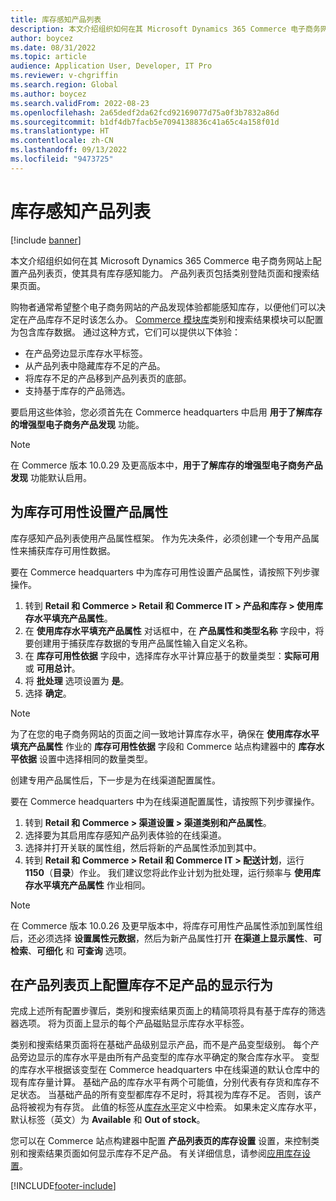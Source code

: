 ```yaml
---
title: 库存感知产品列表
description: 本文介绍组织如何在其 Microsoft Dynamics 365 Commerce 电子商务网站上配置产品列表页，使其具有库存感知能力。
author: boycez
ms.date: 08/31/2022
ms.topic: article
audience: Application User, Developer, IT Pro
ms.reviewer: v-chgriffin
ms.search.region: Global
ms.author: boycez
ms.search.validFrom: 2022-08-23
ms.openlocfilehash: 2a65dedf2da62fcd92169077d75a0f3b7832a86d
ms.sourcegitcommit: b1df4db7facb5e7094138836c41a65c4a158f01d
ms.translationtype: HT
ms.contentlocale: zh-CN
ms.lasthandoff: 09/13/2022
ms.locfileid: "9473725"
---
```

# <a name="inventory-aware-product-listing"></a>库存感知产品列表

[!include [banner](../includes/banner.md)]

本文介绍组织如何在其 Microsoft Dynamics 365 Commerce 电子商务网站上配置产品列表页，使其具有库存感知能力。 产品列表页包括类别登陆页面和搜索结果页面。

购物者通常希望整个电子商务网站的产品发现体验都能感知库存，以便他们可以决定在产品库存不足时该怎么办。 [Commerce 模块库](starter-kit-overview.md)类别和搜索结果模块可以配置为包含库存数据。 通过这种方式，它们可以提供以下体验：

- 在产品旁边显示库存水平标签。
- 从产品列表中隐藏库存不足的产品。
- 将库存不足的产品移到产品列表页的底部。
- 支持基于库存的产品筛选。

要启用这些体验，您必须首先在 Commerce headquarters 中启用 **用于了解库存的增强型电子商务产品发现** 功能。

> [!NOTE]
> 在 Commerce 版本 10.0.29 及更高版本中，**用于了解库存的增强型电子商务产品发现** 功能默认启用。

## <a name="set-up-product-attribute-for-inventory-availability"></a>为库存可用性设置产品属性

库存感知产品列表使用产品属性框架。 作为先决条件，必须创建一个专用产品属性来捕获库存可用性数据。

要在 Commerce headquarters 中为库存可用性设置产品属性，请按照下列步骤操作。

1. 转到 **Retail 和 Commerce \> Retail 和 Commerce IT \> 产品和库存 \> 使用库存水平填充产品属性**。
1. 在 **使用库存水平填充产品属性** 对话框中，在 **产品属性和类型名称** 字段中，将要创建用于捕获库存数据的专用产品属性输入自定义名称。
1. 在 **库存可用性依据** 字段中，选择库存水平计算应基于的数量类型：**实际可用** 或 **可用总计**。
1. 将 **批处理** 选项设置为 **是**。
1. 选择 **确定**。

> [!NOTE]
> 为了在您的电子商务网站的页面之间一致地计算库存水平，确保在 **使用库存水平填充产品属性** 作业的 **库存可用性依据** 字段和 Commerce 站点构建器中的 **库存水平依据** 设置中选择相同的数量类型。

创建专用产品属性后，下一步是为在线渠道配置属性。

要在 Commerce headquarters 中为在线渠道配置属性，请按照下列步骤操作。

1. 转到 **Retail 和 Commerce \> 渠道设置 \> 渠道类别和产品属性**。
1. 选择要为其启用库存感知产品列表体验的在线渠道。
1. 选择并打开关联的属性组，然后将新的产品属性添加到其中。
1. 转到 **Retail 和 Commerce \> Retail 和 Commerce IT \> 配送计划**，运行 **1150**（**目录**）作业。 我们建议您将此作业计划为批处理，运行频率与 **使用库存水平填充产品属性** 作业相同。

> [!NOTE]
> 在 Commerce 版本 10.0.26 及更早版本中，将库存可用性产品属性添加到属性组后，还必须选择 **设置属性元数据**，然后为新产品属性打开 **在渠道上显示属性**、**可检索**、**可细化** 和 **可查询** 选项。

## <a name="configure-the-display-behavior-for-out-of-stock-products-on-product-listing-pages"></a>在产品列表页上配置库存不足产品的显示行为

完成上述所有配置步骤后，类别和搜索结果页面上的精简项将具有基于库存的筛选器选项。 将为页面上显示的每个产品磁贴显示库存水平标签。

类别和搜索结果页面将在基础产品级别显示产品，而不是产品变型级别。 每个产品旁边显示的库存水平是由所有产品变型的库存水平确定的聚合库存水平。 变型的库存水平根据该变型在 Commerce headquarters 中在线渠道的默认仓库中的现有库存量计算。 基础产品的库存水平有两个可能值，分别代表有存货和库存不足状态。 当基础产品的所有变型都库存不足时，将其视为库存不足。 否则，该产品将被视为有存货。 此值的标签从[库存水平](inventory-buffers-levels.md)定义中检索。 如果未定义库存水平，默认标签（英文）为 **Available** 和 **Out of stock**。

您可以在 Commerce 站点构建器中配置 **产品列表页的库存设置** 设置，来控制类别和搜索结果页面如何显示库存不足产品。 有关详细信息，请参阅[应用库存设置](inventory-settings.md)。

[!INCLUDE[footer-include](../includes/footer-banner.md)]
